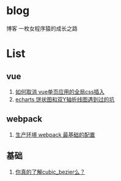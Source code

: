 # blog
博客
一枚女程序猿的成长之路
# List
## vue
   1. [如何取消 vue单页应用的全局css插入](https://github.com/shirleyMHao/blog/issues/1)
   1. [echarts 饼状图和双Y轴折线图遇到过的坑](https://github.com/shirleyMHao/blog/issues/2)
## webpack
   1.  [生产环境 webpack 最基础的配置](https://github.com/shirleyMHao/blog/issues/3)
## 基础
   1. [你真的了解cubic_bezier么？](https://github.com/shirleyMHao/blog/issues/4)